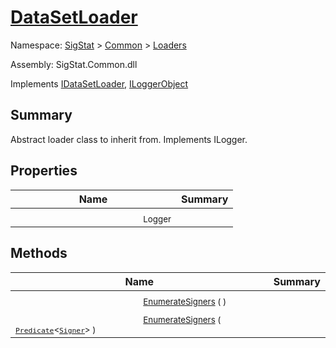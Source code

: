 # [DataSetLoader](./DataSetLoader.md)

Namespace: [SigStat]() > [Common](./../README.md) > [Loaders](./README.md)

Assembly: SigStat.Common.dll

Implements [IDataSetLoader](./IDataSetLoader.md), [ILoggerObject](./../ILoggerObject.md)

## Summary
Abstract loader class to inherit from. Implements ILogger.

## Properties

| Name | Summary | 
| --- | --- | 
|<img width=200/> <sub>Logger</sub> | <sub></sub> | <br>


## Methods

| Name | Summary | 
| --- | --- | 
|<img width=200/> <sub>[EnumerateSigners](./Methods/DataSetLoader-100663877.md) (  )</sub> | <sub></sub> | <br>
|<img width=200/> <sub>[EnumerateSigners](./Methods/DataSetLoader-100663878.md) ( [`Predicate`](https://docs.microsoft.com/en-us/dotnet/api/System.Predicate-1)\<[`Signer`](./../Signer.md)> )</sub> | <sub></sub> | <br>


